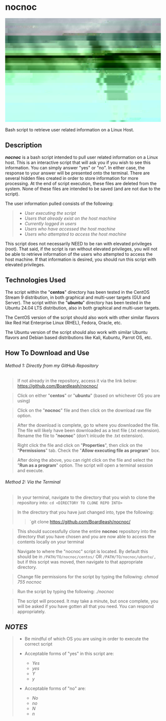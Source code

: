 # nocnoc
![Alt text](./images/who.png)

Bash script to retrieve user related information on a Linux Host.

## Description

***nocnoc*** is a bash script intended to pull user related information on a Linux host.  This is an interactive script that will ask you if you wish to see this information.  You can simply answer "yes" or "no".  In either case, the response to your answer will be presented onto the terminal.  There are several hidden files created in order to store information for more processing.  At the end of script execution, these files are deleted from the system.  None of these files are intended to be saved (and are not due to the script).

The user information pulled consists of the following:

>	- *User executing the script*
>	- *Users that already exist on the host machine*
>	- *Currently logged in users*
>	- *Users who have accessed the host machine*
>	- *Users who attempted to access the host machine*

This script does not necessarily NEED to be ran with elevated privileges (root).  That said, if the script is ran without elevated privileges, you will not be able to retrieve information of the users who attempted to access the host machine.  If that information is desired, you should run this script with elevated privileges.

## Technologies Used

The script within the "**centos**" directory has been tested in the CentOS Stream 9 distribution, in both graphical and multi-user targets (GUI and Server).  The script within the "**ubuntu**" directory has been tested in the Ubuntu 24.04 LTS distribution, also in both graphical and multi-user targets.

The CentOS version of the script should also work with other similar flavors like Red Hat Enterprise Linux (RHEL), Fedora, Oracle, etc.

The Ubuntu version of the script should also work with similar Ubuntu flavors and Debian based distributions like Kali, Kubuntu, Parrot OS, etc.

## How To Download and Use

###### Method 1: Directly from my GitHub Repository

>	If not already in the repository, access it via the link below:
>		https://github.com/Boardleash/nocnoc/

>	Click on either "**centos**" or "**ubuntu**" (based on whichever OS you are using)

>	Click on the "**nocnoc**" file and then click on the download raw file option.

>	After the download is complete, go to where you downloaded the file.  The file will likely have been downloaded as a text file (.txt extension).  Rename the file to "**nocnoc**" (don't inlcude the .txt extension).

>	Right click the file and click on "**Properties**", then click on the "**Permissions**" tab.  Check the "**Allow executing file as program**" box.

>	After doing the above, you can right click on the file and select the "**Run as a program**" option.  The script will open a terminal session and execute.

###### Method 2: Via the Terminal

>	In your terminal, navigate to the directory that you wish to clone the repository into:
>	`cd <DIRECTORY TO CLONE REPO INTO>`

>	In the directory that you have just changed into, type the following:
>	> `git clone https://github.com/Boardleash/nocnoc/

>	This should successfully clone the entire **nocnoc** repository into the directory that you have chosen and you are now able to access the contents locally on your terminal

>	Navigate to where the "nocnoc" script is located.  By default this should be in `/PATH/TO/nocnoc/centos/` OR `/PATH/TO/nocnoc/ubuntu/,` but if this script was moved, then navigate to that appropriate directory.

>	Change file permissions for the script by typing the following:
>		*chmod 755 nocnoc*

>	Run the script by typing the following:
>		*./nocnoc*

>	The script will proceed.  It may take a minute, but once complete, you will be asked if you have gotten all that you need.  You can respond appropriately.
## ***NOTES***

>	- Be mindful of which OS you are using in order to execute the correct script
>	
>	- Acceptable forms of "yes" in this script are: 
>		- *Yes*
>		- *yes*
>		- *Y*
>		- *y*
>	
>	- Acceptable forms of "no" are:
>		- *No*
>		- *no*
>		- *N*
>		- *n*

